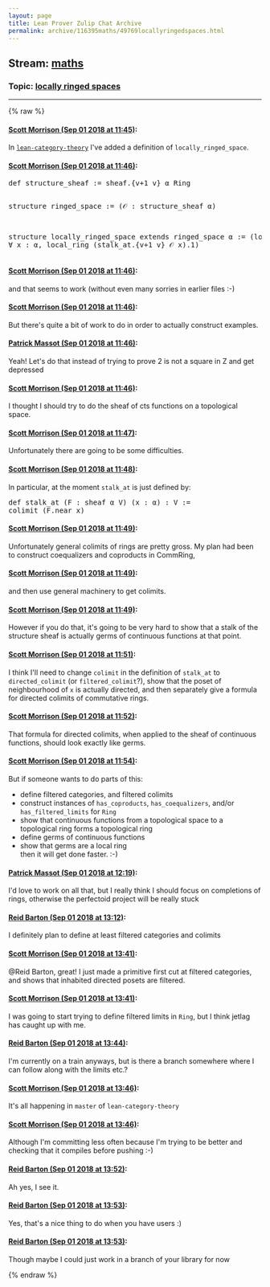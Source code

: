 ```yaml
---
layout: page
title: Lean Prover Zulip Chat Archive 
permalink: archive/116395maths/49769locallyringedspaces.html
---
```


## Stream: [maths](index.html)
### Topic: [locally ringed spaces](49769locallyringedspaces.html)

---


{% raw %}
#### [ Scott Morrison (Sep 01 2018 at 11:45)](https://leanprover.zulipchat.com/#narrow/stream/116395-maths/topic/locally%20ringed%20spaces/near/133171105):
<p>In <a href="https://github.com/semorrison/lean-category-theory/blob/master/src/category_theory/locally_ringed.lean" target="_blank" title="https://github.com/semorrison/lean-category-theory/blob/master/src/category_theory/locally_ringed.lean"><code>lean-category-theory</code></a> I've added a definition of <code>locally_ringed_space</code>.</p>

#### [ Scott Morrison (Sep 01 2018 at 11:46)](https://leanprover.zulipchat.com/#narrow/stream/116395-maths/topic/locally%20ringed%20spaces/near/133171115):
<div class="codehilite"><pre><span></span>def structure_sheaf := sheaf.{v+1 v} α Ring

structure ringed_space :=
(𝒪 : structure_sheaf α)

structure locally_ringed_space extends ringed_space α :=
(locality : ∀ x : α, local_ring (stalk_at.{v+1 v} 𝒪 x).1)
</pre></div>

#### [ Scott Morrison (Sep 01 2018 at 11:46)](https://leanprover.zulipchat.com/#narrow/stream/116395-maths/topic/locally%20ringed%20spaces/near/133171148):
<p>and that seems to work (without even many sorries in earlier files :-)</p>

#### [ Scott Morrison (Sep 01 2018 at 11:46)](https://leanprover.zulipchat.com/#narrow/stream/116395-maths/topic/locally%20ringed%20spaces/near/133171149):
<p>But there's quite a bit of work to do in order to actually construct examples.</p>

#### [ Patrick Massot (Sep 01 2018 at 11:46)](https://leanprover.zulipchat.com/#narrow/stream/116395-maths/topic/locally%20ringed%20spaces/near/133171150):
<p>Yeah! Let's do that instead of trying to prove 2 is not a square in Z and get depressed</p>

#### [ Scott Morrison (Sep 01 2018 at 11:46)](https://leanprover.zulipchat.com/#narrow/stream/116395-maths/topic/locally%20ringed%20spaces/near/133171151):
<p>I thought I should try to do the sheaf of cts functions on a topological space.</p>

#### [ Scott Morrison (Sep 01 2018 at 11:47)](https://leanprover.zulipchat.com/#narrow/stream/116395-maths/topic/locally%20ringed%20spaces/near/133171156):
<p>Unfortunately there are going to be some difficulties.</p>

#### [ Scott Morrison (Sep 01 2018 at 11:48)](https://leanprover.zulipchat.com/#narrow/stream/116395-maths/topic/locally%20ringed%20spaces/near/133171180):
<p>In particular, at the moment <code>stalk_at</code> is just defined by:</p>
<div class="codehilite"><pre><span></span>def stalk_at (F : sheaf α V) (x : α) : V :=
colimit (F.near x)
</pre></div>

#### [ Scott Morrison (Sep 01 2018 at 11:49)](https://leanprover.zulipchat.com/#narrow/stream/116395-maths/topic/locally%20ringed%20spaces/near/133171203):
<p>Unfortunately general colimits of rings are pretty gross. My plan had been to construct coequalizers and coproducts in CommRing,</p>

#### [ Scott Morrison (Sep 01 2018 at 11:49)](https://leanprover.zulipchat.com/#narrow/stream/116395-maths/topic/locally%20ringed%20spaces/near/133171208):
<p>and then use general machinery to get colimits.</p>

#### [ Scott Morrison (Sep 01 2018 at 11:49)](https://leanprover.zulipchat.com/#narrow/stream/116395-maths/topic/locally%20ringed%20spaces/near/133171213):
<p>However if you do that, it's going to be very hard to show that a stalk of the structure sheaf is actually germs of continuous functions at that point.</p>

#### [ Scott Morrison (Sep 01 2018 at 11:51)](https://leanprover.zulipchat.com/#narrow/stream/116395-maths/topic/locally%20ringed%20spaces/near/133171271):
<p>I think I'll need to change <code>colimit</code> in the definition of <code>stalk_at</code> to <code>directed_colimit</code> (or <code>filtered_colimit</code>?), show that the poset of neighbourhood of <code>x</code> is actually directed, and then separately give a formula for directed colimits of commutative rings.</p>

#### [ Scott Morrison (Sep 01 2018 at 11:52)](https://leanprover.zulipchat.com/#narrow/stream/116395-maths/topic/locally%20ringed%20spaces/near/133171322):
<p>That formula for directed colimits, when applied to the sheaf of continuous functions, should look exactly like germs.</p>

#### [ Scott Morrison (Sep 01 2018 at 11:54)](https://leanprover.zulipchat.com/#narrow/stream/116395-maths/topic/locally%20ringed%20spaces/near/133171386):
<p>But if someone wants to do parts of this:</p>
<ul>
<li>define filtered categories, and filtered colimits</li>
<li>construct instances of <code>has_coproducts</code>, <code>has_coequalizers</code>, and/or <code>has_filtered_limits</code> for <code>Ring</code></li>
<li>show that continuous functions from a topological space to a topological ring forms a topological ring</li>
<li>define germs of continuous functions</li>
<li>show that germs are a local ring<br>
then it will get done faster. :-)</li>
</ul>

#### [ Patrick Massot (Sep 01 2018 at 12:19)](https://leanprover.zulipchat.com/#narrow/stream/116395-maths/topic/locally%20ringed%20spaces/near/133172131):
<p>I'd love to work on all that, but I really think I should focus on completions of rings, otherwise the perfectoid project will be really stuck</p>

#### [ Reid Barton (Sep 01 2018 at 13:12)](https://leanprover.zulipchat.com/#narrow/stream/116395-maths/topic/locally%20ringed%20spaces/near/133173786):
<p>I definitely plan to define at least filtered categories and colimits</p>

#### [ Scott Morrison (Sep 01 2018 at 13:41)](https://leanprover.zulipchat.com/#narrow/stream/116395-maths/topic/locally%20ringed%20spaces/near/133174627):
<p><span class="user-mention" data-user-id="110032">@Reid Barton</span>, great! I just made a primitive first cut at filtered categories, and shows that inhabited directed posets are filtered.</p>

#### [ Scott Morrison (Sep 01 2018 at 13:41)](https://leanprover.zulipchat.com/#narrow/stream/116395-maths/topic/locally%20ringed%20spaces/near/133174638):
<p>I was going to start trying to define filtered limits in <code>Ring</code>, but I think jetlag has caught up with me.</p>

#### [ Reid Barton (Sep 01 2018 at 13:44)](https://leanprover.zulipchat.com/#narrow/stream/116395-maths/topic/locally%20ringed%20spaces/near/133174783):
<p>I'm currently on a train anyways, but is there a branch somewhere where I can follow along with the limits etc.?</p>

#### [ Scott Morrison (Sep 01 2018 at 13:46)](https://leanprover.zulipchat.com/#narrow/stream/116395-maths/topic/locally%20ringed%20spaces/near/133174852):
<p>It's all happening in <code>master</code> of <code>lean-category-theory</code></p>

#### [ Scott Morrison (Sep 01 2018 at 13:46)](https://leanprover.zulipchat.com/#narrow/stream/116395-maths/topic/locally%20ringed%20spaces/near/133174856):
<p>Although I'm committing less often because I'm trying to be better and checking that it compiles before pushing :-)</p>

#### [ Reid Barton (Sep 01 2018 at 13:52)](https://leanprover.zulipchat.com/#narrow/stream/116395-maths/topic/locally%20ringed%20spaces/near/133175067):
<p>Ah yes, I see it.</p>

#### [ Reid Barton (Sep 01 2018 at 13:53)](https://leanprover.zulipchat.com/#narrow/stream/116395-maths/topic/locally%20ringed%20spaces/near/133175080):
<p>Yes, that's a nice thing to do when you have users :)</p>

#### [ Reid Barton (Sep 01 2018 at 13:53)](https://leanprover.zulipchat.com/#narrow/stream/116395-maths/topic/locally%20ringed%20spaces/near/133175086):
<p>Though maybe I could just work in a branch of your library for now</p>


{% endraw %}
